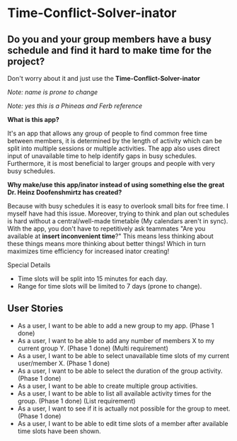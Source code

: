 # Time-Conflict-Solver-inator

## Do you and your group members have a busy schedule and find it hard to make time for the project?
Don't worry about it and just use the **Time-Conflict-Solver-inator**

*Note: name is prone to change*

*Note: yes this is a Phineas and Ferb reference*

**What is this app?**

It's an app that allows any group of people to find common free time between members, it is determined by the length of 
activity which can be split into multiple sessions or multiple activities. The app also uses direct input of unavailable
time to help identify gaps in busy schedules. Furthermore, it is most beneficial to larger groups and people with very 
busy schedules.

**Why make/use this app/inator instead of using something else the great Dr. Heinz Doofenshmirtz has created?**

Because with busy schedules it is easy to overlook small bits for free time. I myself have had this issue.
Moreover, trying to think and plan out schedules is hard without a central/well-made timetable 
(My calendars aren't in sync). 
With the app, you don't have to repetitively ask teammates "Are you available at **insert inconvenient time**?" 
This means less thinking about these things means more thinking about better things!
Which in turn maximizes time efficiency for increased inator creating!

Special Details
- Time slots will be split into 15 minutes for each day.
- Range for time slots will be limited to 7 days (prone to change).


## User Stories
- As a user, I want to be able to add a new group to my app. (Phase 1 done)
- As a user, I want to be able to add any number of members X to my current group Y. (Phase 1 done) (Multi requirement)
- As a user, I want to be able to select unavailable time slots of my current user/member X. (Phase 1 done)
- As a user, I want to be able to select the duration of the group activity. (Phase 1 done)
- As a user, I want to be able to create multiple group activities. 
- As a user, I want to be able to list all available activity times for the group. (Phase 1 done) (List requirement)
- As a user, I want to see if it is actually not possible for the group to meet. (Phase 1 done)
- As a user, I want to be able to edit time slots of a member after available time slots have been shown.